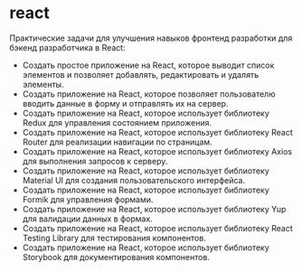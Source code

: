 # react 

Практические задачи для улучшения навыков фронтенд разработки для бэкенд разработчика в React:
- Создать простое приложение на React, которое выводит список элементов и позволяет добавлять, редактировать и удалять элементы.
- Создать приложение на React, которое позволяет пользователю вводить данные в форму и отправлять их на сервер.
- Создать приложение на React, которое использует библиотеку Redux для управления состоянием приложения.
- Создать приложение на React, которое использует библиотеку React Router для реализации навигации по страницам.
- Создать приложение на React, которое использует библиотеку Axios для выполнения запросов к серверу.
- Создать приложение на React, которое использует библиотеку Material UI для создания пользовательского интерфейса.
- Создать приложение на React, которое использует библиотеку Formik для управления формами.
- Создать приложение на React, которое использует библиотеку Yup для валидации данных в формах.
- Создать приложение на React, которое использует библиотеку React Testing Library для тестирования компонентов.
- Создать приложение на React, которое использует библиотеку Storybook для документирования компонентов.
